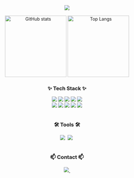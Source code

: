 <!-- 타이틀 부분 -->
<div align="center">
  <img src="https://github.com/user-attachments/assets/77545b88-5e75-43ca-9963-573a54d1a308" />
</div>

<br>
<div align="center">
  
  <!-- GitHub stats -->
  <img src="https://github-readme-stats.vercel.app/api?username=aaahyesu&show_icons=true&theme=radical&hide=contribs" alt="GitHub stats" height="195px" />
  <!-- Top Languages -->
  <img src="https://github-readme-stats.vercel.app/api/top-langs/?username=aaahyesu&langs_count=6&layout=donut&theme=radical" alt="Top Langs" height="195px" />
  
</div>

<!-- 내용 부분 -->
<h3 align="center">✨ Tech Stack ✨</h3>
<div align="center">
  
  <!-- 언어 -->
  <img src="https://img.shields.io/badge/JavaScript-F7DF1E?style=for-the-badge&logo=javascript&logoColor=black" />
  <img src="https://img.shields.io/badge/TypeScript-007ACC?style=for-the-badge&logo=typescript&logoColor=white" />

  <!-- 프론트엔드 -->
  <img src="https://img.shields.io/badge/React-20232A?style=for-the-badge&logo=react&logoColor=61DAFB" />
  <img src="https://img.shields.io/badge/Next.js-000000?style=for-the-badge&logo=next.js&logoColor=white" />
  <img src="https://img.shields.io/badge/Styled%20Components-DB7093?style=for-the-badge&logo=styled-components&logoColor=ffd35b" /><br>
  <img src="https://img.shields.io/badge/TailwindCSS-1DA1F2?style=for-the-badge&logo=tailwind-css&logoColor=white" />

  <!-- 백엔드 -->
  <img src="https://img.shields.io/badge/Node.js-339933?style=for-the-badge&logo=node.js&logoColor=white" />
  <img src="https://img.shields.io/badge/Express-000000?style=for-the-badge&logo=express&logoColor=white" />
  
  <!-- 기타 -->
  <img src="https://img.shields.io/badge/WebRTC-333333?style=for-the-badge&logo=webrtc&logoColor=white" />
  <img src="https://img.shields.io/badge/Socket.io-010101?style=for-the-badge&logo=socket.io&logoColor=white" />

</div>

<br>

<h3 align="center">🛠 Tools 🛠</h3>
<div align="center">
  <img src="https://img.shields.io/badge/Notion-F3F3F3?style=for-the-badge&logo=notion&logoColor=black" />&nbsp
  <img src="https://img.shields.io/badge/Figma-F24E1E?style=for-the-badge&logo=figma&logoColor=white" />&nbsp
</div>

<br>

<h3 align="center">📫 Contact 📫</h3>
<div align="center">
  <a href="mailto:skxldzm123@naver.com">
    <img src="https://img.shields.io/badge/skxldzm123@naver.com-03C75A?style=for-the-badge&logo=naver&logoColor=white" />&nbsp
  </a>
</div>
